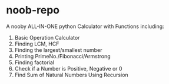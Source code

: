 # noob-repo
A nooby ALL-IN-ONE python Calculator with
Functions including:
1. Basic Operation Calculator
2. Finding LCM, HCF
3. Finding the largest/smallest number
4. Printing PrimeNo./Fibonacci/Armstrong
5. Finding factorial
6. Check if a Number is Positive, Negative or 0
7. Find Sum of Natural Numbers Using Recursion
